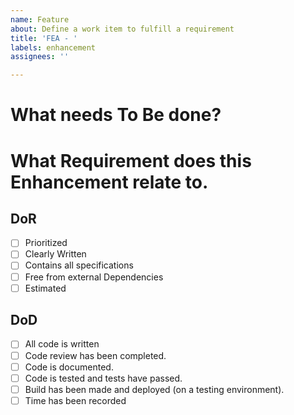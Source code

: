 ```yaml
---
name: Feature
about: Define a work item to fulfill a requirement
title: 'FEA - '
labels: enhancement
assignees: ''

---
```


# What needs To Be done?

# What Requirement does this Enhancement relate to.

## DoR
- [ ] Prioritized
- [ ] Clearly Written
- [ ] Contains all specifications
- [ ] Free from external Dependencies
- [ ] Estimated

## DoD
- [ ] All code is written
- [ ] Code review has been completed.
- [ ] Code is documented.
- [ ] Code is tested and tests have passed.
- [ ] Build has been made and deployed (on a testing environment).
- [ ] Time has been recorded
